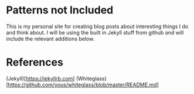 # Patterns not Included

This is my personal site for creating blog posts about interesting things I do and think about. I will be using the built in Jekyll
stuff from github and will include the relevant additions below.

# References

(Jekyll)[https://jekyllrb.com]
(Whiteglass)[https://github.com/yous/whiteglass/blob/master/README.md]